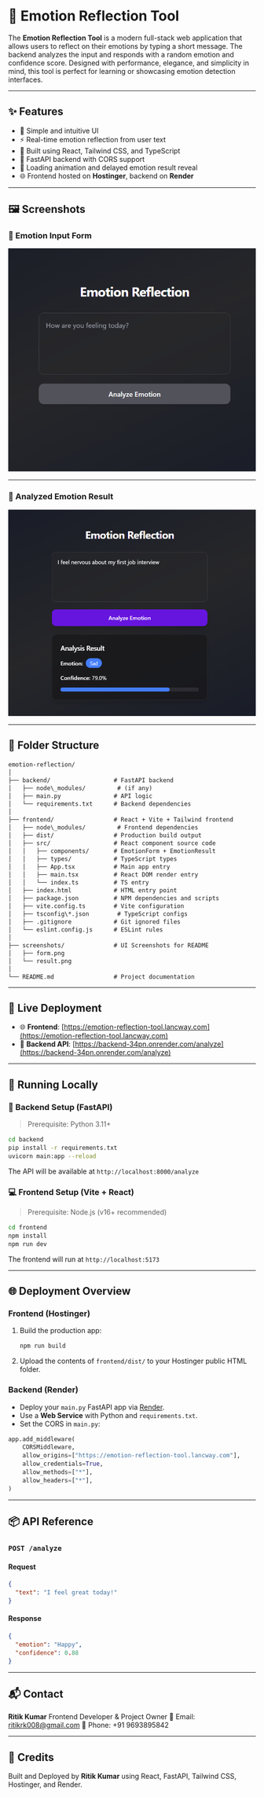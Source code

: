 # 🧠 Emotion Reflection Tool

The **Emotion Reflection Tool** is a modern full-stack web application that allows users to reflect on their emotions by typing a short message. The backend analyzes the input and responds with a random emotion and confidence score. Designed with performance, elegance, and simplicity in mind, this tool is perfect for learning or showcasing emotion detection interfaces.

---

## ✨ Features

- 🎯 Simple and intuitive UI
- ⚡ Real-time emotion reflection from user text
- 🎨 Built using React, Tailwind CSS, and TypeScript
- 🚀 FastAPI backend with CORS support
- 🔁 Loading animation and delayed emotion result reveal
- 🌐 Frontend hosted on **Hostinger**, backend on **Render**

---

## 🖼️ Screenshots

### 📝 Emotion Input Form

![Emotion Input Form](./screenshots/form.png)

---

### 🎯 Analyzed Emotion Result

![Emotion Result](./screenshots/result.png)

---

## 📁 Folder Structure

```
emotion-reflection/
│
├── backend/                  # FastAPI backend
│   ├── node\_modules/         # (if any)
│   ├── main.py               # API logic
│   └── requirements.txt      # Backend dependencies
│
├── frontend/                 # React + Vite + Tailwind frontend
│   ├── node\_modules/         # Frontend dependencies
│   ├── dist/                 # Production build output
│   ├── src/                  # React component source code
│   │   ├── components/       # EmotionForm + EmotionResult
│   │   ├── types/            # TypeScript types
│   │   ├── App.tsx           # Main app entry
│   │   ├── main.tsx          # React DOM render entry
│   │   └── index.ts          # TS entry
│   ├── index.html            # HTML entry point
│   ├── package.json          # NPM dependencies and scripts
│   ├── vite.config.ts        # Vite configuration
│   ├── tsconfig\*.json        # TypeScript configs
│   ├── .gitignore            # Git ignored files
│   └── eslint.config.js      # ESLint rules
│
├── screenshots/              # UI Screenshots for README
│   ├── form.png
│   └── result.png
│
└── README.md                 # Project documentation

```

---

## 🚀 Live Deployment

- 🌐 **Frontend**: [https://emotion-reflection-tool.lancway.com](https://emotion-reflection-tool.lancway.com)
- 🔗 **Backend API**: [https://backend-34pn.onrender.com/analyze](https://backend-34pn.onrender.com/analyze)

---

## 🧪 Running Locally

### 🔧 Backend Setup (FastAPI)

> Prerequisite: Python 3.11+

```bash
cd backend
pip install -r requirements.txt
uvicorn main:app --reload
```

The API will be available at `http://localhost:8000/analyze`

### 💻 Frontend Setup (Vite + React)

> Prerequisite: Node.js (v16+ recommended)

```bash
cd frontend
npm install
npm run dev
```

The frontend will run at `http://localhost:5173`

---

## 🌐 Deployment Overview

### Frontend (Hostinger)

1. Build the production app:

   ```bash
   npm run build
   ```

2. Upload the contents of `frontend/dist/` to your Hostinger public HTML folder.

### Backend (Render)

* Deploy your `main.py` FastAPI app via [Render](https://render.com).
* Use a **Web Service** with Python and `requirements.txt`.
* Set the CORS in `main.py`:

```python
app.add_middleware(
    CORSMiddleware,
    allow_origins=["https://emotion-reflection-tool.lancway.com"],
    allow_credentials=True,
    allow_methods=["*"],
    allow_headers=["*"],
)
```

---

## 📦 API Reference

### `POST /analyze`

#### Request

```json
{
  "text": "I feel great today!"
}
```

#### Response

```json
{
  "emotion": "Happy",
  "confidence": 0.88
}
```

---

## 📬 Contact

**Ritik Kumar**
Frontend Developer & Project Owner
📧 Email: [ritikrk008@gmail.com](mailto:ritikrk008@gmail.com)
📱 Phone: +91 9693895842

---

## 🤝 Credits

Built and Deployed by **Ritik Kumar** using React, FastAPI, Tailwind CSS, Hostinger, and Render.
